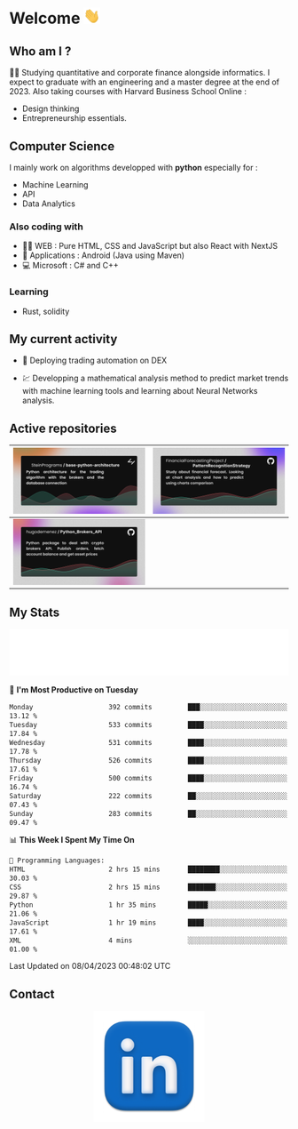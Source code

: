 # Welcome <img src="assets/hello.gif" width="30px"/>

## Who am I ?

:man_student: Studying quantitative and corporate finance alongside informatics.
I expect to graduate with an engineering and a master degree at the end of 2023.
Also taking courses with Harvard Business School Online :

* Design thinking
* Entrepreneurship essentials.

## Computer Science

I mainly work on algorithms developped with **python** especially for :

* Machine Learning
* API
* Data Analytics

### Also coding with

* :man_technologist: WEB : Pure HTML, CSS and JavaScript but also React with NextJS
* :iphone: Applications : Android (Java using Maven)
* :computer: Microsoft : C# and C++

### Learning

* Rust, solidity

## My current activity

* :rocket: Deploying trading automation on DEX

* :chart: Developping a mathematical analysis method to predict market trends with machine learning tools and learning about Neural Networks analysis.

## Active repositories

|[![Python Trading Algorithm](assets/base_python_architecture.png)](https://github.com/SteinPrograms/base-python-architecture)|[![Quantitative Prediction](assets/pattern_recognition_strategy.png)](https://github.com/FinancialForecastingProject/PatternRecognitionStrategy.git)|
| ------------- | ------------- |
|[![Broker SDK](assets/python_brokers_api.png)](https://github.com/hugodemenez/Python_Brokers_API)||

## My Stats

<p align=center>
<img src="metrics.plugin.wakatime.svg" alt="Metrics">
</p>

<!--START_SECTION:waka-->
📅 **I'm Most Productive on Tuesday** 

```text
Monday                   392 commits         ███░░░░░░░░░░░░░░░░░░░░░░   13.12 % 
Tuesday                  533 commits         ████░░░░░░░░░░░░░░░░░░░░░   17.84 % 
Wednesday                531 commits         ████░░░░░░░░░░░░░░░░░░░░░   17.78 % 
Thursday                 526 commits         ████░░░░░░░░░░░░░░░░░░░░░   17.61 % 
Friday                   500 commits         ████░░░░░░░░░░░░░░░░░░░░░   16.74 % 
Saturday                 222 commits         ██░░░░░░░░░░░░░░░░░░░░░░░   07.43 % 
Sunday                   283 commits         ██░░░░░░░░░░░░░░░░░░░░░░░   09.47 % 
```


📊 **This Week I Spent My Time On** 

```text
💬 Programming Languages: 
HTML                     2 hrs 15 mins       ████████░░░░░░░░░░░░░░░░░   30.03 % 
CSS                      2 hrs 15 mins       ███████░░░░░░░░░░░░░░░░░░   29.87 % 
Python                   1 hr 35 mins        █████░░░░░░░░░░░░░░░░░░░░   21.06 % 
JavaScript               1 hr 19 mins        ████░░░░░░░░░░░░░░░░░░░░░   17.61 % 
XML                      4 mins              ░░░░░░░░░░░░░░░░░░░░░░░░░   01.00 % 
```


 Last Updated on 08/04/2023 00:48:02 UTC
<!--END_SECTION:waka-->

## Contact

<p align=center >
<a href="https://www.linkedin.com/in/hugo-demenez/">
<picture>
  <source media="(prefers-color-scheme: dark)" srcset="assets/linkedin_light.png">
  <img height="200px" width="200px" alt="Linkedin link" src="assets/linkedin.png">
</picture>
</a>
</p>
